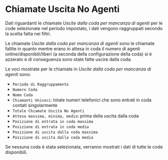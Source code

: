 # Chiamate Uscita No Agenti

Dati riguardanti le chiamate *Uscite dalla coda per mancanza di agenti* 
per le code selezionate nel periodo impostato, i dati vengono raggruppati 
secondo la scelta fatta nei filtri.

Le chiamate *Uscite dalla coda per mancanza di agenti* sono le chiamate 
fallite in quanto mentre erano in attesa in coda il numero di agenti 
online/disponibili/liberi (a seconda della configurazione della 
coda) si è azzerato e di conseguenza sono state fatte uscire dalla coda.

Le voci mostrate per le chiamate in *Uscite dalla coda per mancanza di 
agenti* sono:

- `Periodo di Raggruppamento`
- `Numero Coda`
- `Nome Coda`
- `Chiamanti Univoci`: totale numeri telefonici che sono entrati in coda
contati singolarmente
- `Totale Chiamate Uscita No Agenti`
- `Attesa massima, minima, media`: prima della uscita dalla coda
- `Posizione di entrata in coda massima`
- `Posizione di entrata in coda media`
- `Posizione di uscita dalla coda massima`
- `Posizione di uscita dalla coda media`

Se nessuna coda è stata selezionata, verranno mostrati i dati di tutte
le code disponibili.
